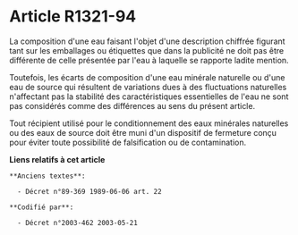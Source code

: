 # Article R1321-94

La composition d'une eau faisant l'objet d'une description chiffrée figurant tant sur les emballages ou étiquettes que dans
la publicité ne doit pas être différente de celle présentée par l'eau à laquelle se rapporte ladite mention.

Toutefois, les écarts de composition d'une eau minérale naturelle ou d'une eau de source qui résultent de variations dues à
des fluctuations naturelles n'affectant pas la stabilité des caractéristiques essentielles de l'eau ne sont pas considérés
comme des différences au sens du présent article.

Tout récipient utilisé pour le conditionnement des eaux minérales naturelles ou des eaux de source doit être muni d'un
dispositif de fermeture conçu pour éviter toute possibilité de falsification ou de contamination.

**Liens relatifs à cet article**

	**Anciens textes**:

	  - Décret n°89-369 1989-06-06 art. 22

	**Codifié par**:

	  - Décret n°2003-462 2003-05-21
